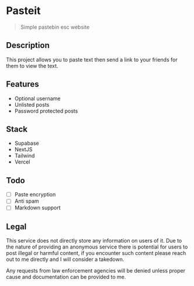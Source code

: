 # Pasteit
> Simple pastebin esc website

## Description
This project allows you to paste text then send a link to your friends for them 
to view the text.

## Features
- Optional username
- Unlisted posts
- Password protected posts

## Stack
- Supabase
- NextJS
- Tailwind
- Vercel

## Todo
- [ ] Paste encryption
- [ ] Anti spam
- [ ] Markdown support

## Legal
This service does not directly store any information on users of it. Due to the
nature of providing an anonymous service there is potential for users to post
illegal or harmful content, if you encounter such content please reach out to me
directly and I will consider a takedown.

Any requests from law enforcement agencies will be denied unless proper cause 
and documentation can be provided to me.